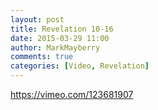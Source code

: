 ```yaml
---
layout: post
title: Revelation 10-16
date: 2015-03-29 11:00
author: MarkMayberry
comments: true
categories: [Video, Revelation]
---
```

https://vimeo.com/123681907
